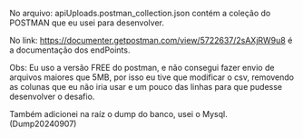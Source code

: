 No arquivo: apiUploads.postman_collection.json contém a coleção do POSTMAN que eu usei para desenvolver.

No link: https://documenter.getpostman.com/view/5722637/2sAXjRW9u8 é a documentação dos endPoints. 

Obs: Eu uso a versão FREE do postman, e não consegui fazer envio de arquivos maiores que 5MB, por isso eu tive que modificar o csv, removendo as colunas que eu não iria usar e um pouco das
linhas para que pudesse desenvolver o desafio. 

Também adicionei na raíz o dump do banco, usei o Mysql. (Dump20240907)
